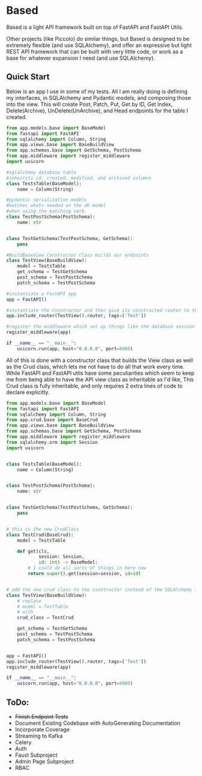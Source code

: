 # Based

Based is a light API framework built on top of FastAPI and FastAPI Utils.

Other projects (like Piccolo) do similar things, but Based is designed to be extremely 
flexible (and use SQLAlchemy), and offer an expressive but light REST API framework that can
be built with very little code, or work as a base for whatever expansion I need 
(and use SQLAlchemy).

## Quick Start 
Below is an app I use in some of my tests.  All I am really doing is defining my interfaces,
in SQLAlchemy and Pydantic models, and composing those into the view.  This will create 
Post, Patch, Put, Get by ID, Get Index, Delete(Archive), UnDelete(UnArchive), and Head 
endpoints for the table I created.

```python
from app.models.base import BaseModel
from fastapi import FastAPI
from sqlalchemy import Column, String
from app.views.base import BaseBuildView
from app.schemas.base import GetSchema, PostSchema
from app.middleware import register_middleware
import uvicorn

#sqlalchemy database table
#inheirits id, created, modified, and archived columns
class TestsTable(BaseModel):
    name = Column(String)

#pydantic serialization models
#matches whats needed on the db model
#when using the matching verb
class TestPostSchema(PostSchema):
    name: str


class TestGetSchema(TestPostSchema, GetSchema):
    pass

#BuildBaseView Constructor Class builds our endpoints
class TestView(BaseBuildView):
    model = TestsTable
    get_schema = TestGetSchema
    post_schema = TestPostSchema
    patch_schema = TestPostSchema

#instantiate a FastAPI app
app = FastAPI()

#instantiate the Constructor and then give its constructed router to the FastAPI app
app.include_router(TestView().router, tags=['Test'])

#register the middleware which set up things like the database session
register_middleware(app)

if __name__ == "__main__":
    uvicorn.run(app, host="0.0.0.0", port=8000)
```

All of this is done with a constructor class that builds the View class as well as the Crud 
class, which lets me not have to do all that work every time. While FastAPI and FastAPI utils
have some peculiarities which seem to keep me from being able to have the API view class as
inheritable as I'd like, This Crud class is fully inheritable, and only requires 2 extra 
lines of code to declare explicitly.

```python
from app.models.base import BaseModel
from fastapi import FastAPI
from sqlalchemy import Column, String
from app.crud.base import BaseCrud
from app.views.base import BaseBuildView
from app.schemas.base import GetSchema, PostSchema
from app.middleware import register_middleware
from sqlalchemy.orm import Session
import uvicorn


class TestsTable(BaseModel):
    name = Column(String)


class TestPostSchema(PostSchema):
    name: str


class TestGetSchema(TestPostSchema, GetSchema):
    pass


# this is the new CrudClass        
class TestCrud(BaseCrud):
    model = TestsTable

    def get(cls,
            session: Session,
            id: int) -> BaseModel:
        # I could do all sorts of things in here now
        return super().get(session=session, id=id)


# add the new crud class to the constructor instead of the SQLAlchemy Table
class TestView(BaseBuildView):
    # replace
    # model = TestTable
    # with
    crud_class = TestCrud

    get_schema = TestGetSchema
    post_schema = TestPostSchema
    patch_schema = TestPostSchema


app = FastAPI()
app.include_router(TestView().router, tags=['Test'])
register_middleware(app)

if __name__ == "__main__":
    uvicorn.run(app, host="0.0.0.0", port=8000)
```

## ToDo:
* ~~Finish Endpoint Tests~~
* Document Existing Codebase with AutoGenerating Documentation
* Incorporate Coverage
* Streaming to Kafka
* Celery
* Auth
* Faust Subproject
* Admin Page Subproject
* RBAC